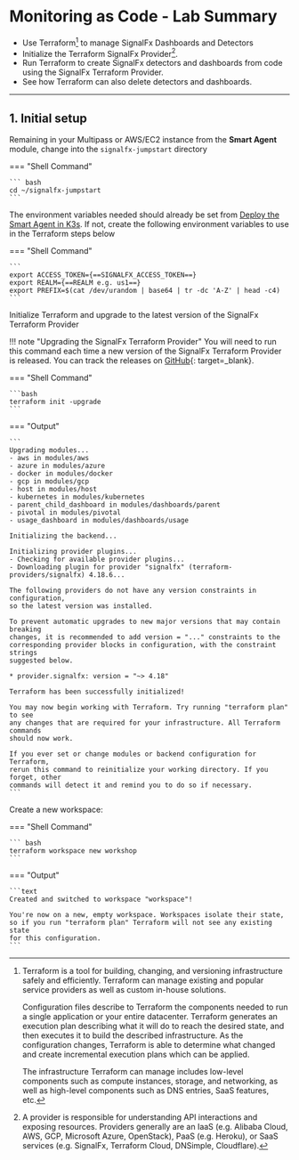 # Monitoring as Code - Lab Summary

* Use Terraform[^1] to manage SignalFx Dashboards and Detectors
* Initialize the Terraform SignalFx Provider[^2].
* Run Terraform to create SignalFx detectors and dashboards from code using the SignalFx Terraform Provider.
* See how Terraform can also delete detectors and dashboards.

---

## 1. Initial setup

Remaining in your Multipass or AWS/EC2 instance from the **Smart Agent** module, change into the `signalfx-jumpstart` directory

=== "Shell Command"

    ``` bash
    cd ~/signalfx-jumpstart
    ```

The environment variables needed should already be set from [Deploy the Smart Agent in K3s](../../smartagent/k3s/#2-use-helm-to-deploy-agent). If not, create the following environment variables to use in the Terraform steps below

=== "Shell Command"

    ```
    export ACCESS_TOKEN={==SIGNALFX_ACCESS_TOKEN==}
    export REALM={==REALM e.g. us1==}
    export PREFIX=$(cat /dev/urandom | base64 | tr -dc 'A-Z' | head -c4)
    ```

Initialize Terraform and upgrade to the latest version of the SignalFx Terraform Provider

!!! note "Upgrading the SignalFx Terraform Provider"
    You will need to run this command each time a new version of the SignalFx Terraform Provider is released. You can track the releases on [GitHub](https://github.com/terraform-providers/terraform-provider-signalfx/releases){: target=_blank}.

=== "Shell Command"

    ```bash
    terraform init -upgrade
    ```

=== "Output"

    ```
    Upgrading modules...
    - aws in modules/aws
    - azure in modules/azure
    - docker in modules/docker
    - gcp in modules/gcp
    - host in modules/host
    - kubernetes in modules/kubernetes
    - parent_child_dashboard in modules/dashboards/parent
    - pivotal in modules/pivotal
    - usage_dashboard in modules/dashboards/usage

    Initializing the backend...

    Initializing provider plugins...
    - Checking for available provider plugins...
    - Downloading plugin for provider "signalfx" (terraform-providers/signalfx) 4.18.6...

    The following providers do not have any version constraints in configuration,
    so the latest version was installed.

    To prevent automatic upgrades to new major versions that may contain breaking
    changes, it is recommended to add version = "..." constraints to the
    corresponding provider blocks in configuration, with the constraint strings
    suggested below.

    * provider.signalfx: version = "~> 4.18"

    Terraform has been successfully initialized!

    You may now begin working with Terraform. Try running "terraform plan" to see
    any changes that are required for your infrastructure. All Terraform commands
    should now work.

    If you ever set or change modules or backend configuration for Terraform,
    rerun this command to reinitialize your working directory. If you forget, other
    commands will detect it and remind you to do so if necessary.
    ```

Create a new workspace:

=== "Shell Command"

    ``` bash
    terraform workspace new workshop
    ```

=== "Output"

    ```text
    Created and switched to workspace "workspace"!

    You're now on a new, empty workspace. Workspaces isolate their state,
    so if you run "terraform plan" Terraform will not see any existing state
    for this configuration.
    ```

[^1]:
    Terraform is a tool for building, changing, and versioning infrastructure safely and efficiently. Terraform can manage existing and popular service providers as well as custom in-house solutions.

    Configuration files describe to Terraform the components needed to run a single application or your entire datacenter. Terraform generates an execution plan describing what it will do to reach the desired state, and then executes it to build the described infrastructure. As the configuration changes, Terraform is able to determine what changed and create incremental execution plans which can be applied.

    The infrastructure Terraform can manage includes low-level components such as compute instances, storage, and networking, as well as high-level components such as DNS entries, SaaS features, etc.
[^2]:
    A provider is responsible for understanding API interactions and exposing resources. Providers generally are an IaaS (e.g. Alibaba Cloud, AWS, GCP, Microsoft Azure, OpenStack), PaaS (e.g. Heroku), or SaaS services (e.g. SignalFx, Terraform Cloud, DNSimple, Cloudflare).
